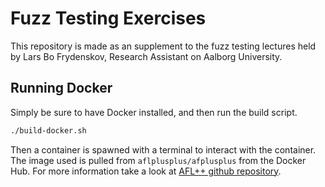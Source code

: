 # Fuzz Testing Exercises
This repository is made as an supplement to the fuzz testing lectures held by Lars Bo Frydenskov, Research Assistant on Aalborg University. 

## Running Docker
Simply be sure to have Docker installed, and then run the build script.
```bash
./build-docker.sh
```
Then a container is spawned with a terminal to interact with the container. The image used is pulled from `aflplusplus/afplusplus` from the Docker Hub. For more information take a look at [AFL++ github repository](https://github.com/AFLplusplus/AFLplusplus).